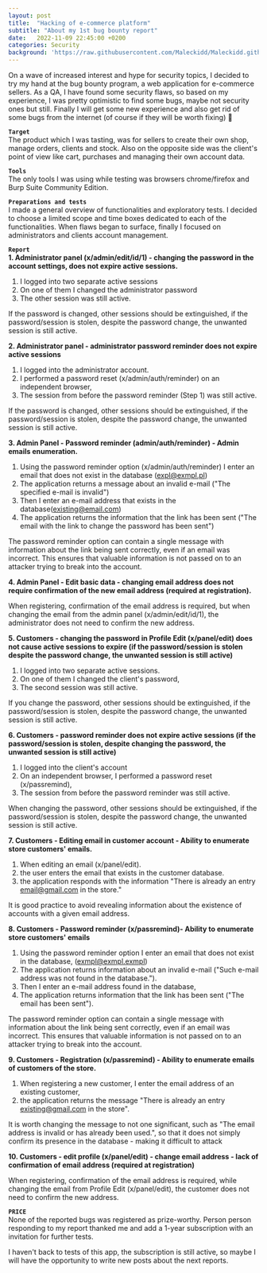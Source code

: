 ```yaml
---
layout: post
title:  "Hacking of e-commerce platform"
subtitle: "About my 1st bug bounty report"
date:   2022-11-09 22:45:00 +0200
categories: Security
background: 'https://raw.githubusercontent.com/Maleckidd/Maleckidd.github.io/gh-pages/img/posts/02.JPG'
---
```

On a wave of increased interest and hype for security topics, I decided to try my hand at the bug bounty program, a web application for e-commerce sellers. As a QA, I have found some security flaws, so based on my experience, I was pretty optimistic to find some bugs, maybe not security ones but still. Finally I will get some new experience and also get rid of some bugs from the internet (of course if they will be worth fixing) 💪

**`Target`** <br>
The product which I was tasting, was for sellers to create their own shop, manage orders, clients and stock. Also on the opposite side was the client's point of view like cart, purchases and managing their own account data. 

**`Tools`** <br>
The only tools I was using while testing was browsers chrome/firefox and Burp Suite Community Edition.

**`Preparations and tests`** <br>
I made a general overview of functionalities and exploratory tests. I decided to choose a limited scope and time boxes dedicated to each of the functionalities. When flaws began to surface, finally I focused on administrators and clients account management. 

**`Report`** <br>
<b>1. Administrator panel (x/admin/edit/id/1) - changing the password in the account settings, does not expire active sessions.</b>
		
1. I logged into two separate active sessions
2. On one of them I changed the administrator password
3. The other session was still active.

If the password is changed, other sessions should be extinguished, if the password/session is stolen, despite the password change, the unwanted session is still active.

<b>2. Administrator panel - administrator password reminder does not expire active sessions</b>
		
1. I logged into the administrator account.
2. I performed a password reset (x/admin/auth/reminder) on an independent browser,
3. The session from before the password reminder (Step 1) was still active.

If the password is changed, other sessions should be extinguished, if the password/session is stolen, despite the password change, the unwanted session is still active.

<b>3. Admin Panel - Password reminder (admin/auth/reminder) -  Admin emails enumeration.</b>
		
1. Using the password reminder option (x/admin/auth/reminder) I enter an email that does not exist in the database (expl@exmpl.pl)
2. The application returns a message about an invalid e-mail ("The specified e-mail is invalid")
3. Then I enter an e-mail address that exists in the database(existing@email.com)
4. The application returns the information that the link has been sent ("The email with the link to change the password has been sent")

The password reminder option can contain a single message with information about the link being sent correctly, even if an email was incorrect. This ensures that valuable information is not passed on to an attacker trying to break into the account.

<b>4. Admin Panel - Edit basic data - changing email address does not require confirmation of the new email address (required at registration).</b>

When registering, confirmation of the email address is required, but when changing the email from the admin panel (x/admin/edit/id/1), the administrator does not need to confirm the new address.

<b>5. Customers - changing the password in Profile Edit (x/panel/edit) does not cause active sessions to expire (if the password/session is stolen despite the password change, the unwanted session is still active)</b>
	  
1. I logged into two separate active sessions.
2. On one of them I changed the client's password,
3. The second session was still active.

If you change the password, other sessions should be extinguished, if the password/session is stolen, despite the password change, the unwanted session is still active.

<b>6. Customers - password reminder does not expire active sessions
(if the password/session is stolen, despite changing the password, the unwanted session is still active)</b>
		
1. I logged into the client's account
2. On an independent browser, I performed a password reset (x/passremind),
3. The session from before the password reminder was still active.

When changing the password, other sessions should be extinguished, if the password/session is stolen, despite the password change, the unwanted session is still active.

<b>7. Customers - Editing email in customer account - Ability to enumerate store customers' emails.</b>
		
1. When editing an email (x/panel/edit). 
2. the user enters the email that exists in the customer database. 
3. the application responds with the information "There is already an entry email@gmail.com in the store."

It is good practice to avoid revealing information about the existence of accounts with a given email address.

<b>8. Customers - Password reminder (x/passremind)- Ability to enumerate store customers' emails</b>
		
1. Using the password reminder option I enter an email that does not exist in the database, (exmpl@exmpl.exmpl)
2. The application returns information about an invalid e-mail ("Such e-mail address was not found in the database.").
3. Then I enter an e-mail address found in the database, 
4. The application returns information that the link has been sent ("The email has been sent").

The password reminder option can contain a single message with information about the link being sent correctly, even if an email was incorrect. This ensures that valuable information is not passed on to an attacker trying to break into the account.

<b>9. Customers - Registration (x/passremind) - Ability to enumerate emails of customers of the store.</b>
		
1. When registering a new customer, I enter the email address of an existing customer,
2. the application returns the message "There is already an entry existing@gmail.com in the store".

It is worth changing the message to not one significant, such as "The email address is invalid or has already been used.", so that it does not simply confirm its presence in the database - making it difficult to attack 

<b>10. Customers - edit profile (x/panel/edit) - change email address - lack of confirmation of email address (required at registration)</b>
		
When registering, confirmation of the email address is required, while changing the email from Profile Edit (x/panel/edit), the customer does not need to confirm the new address.

**`PRICE`** <br>
None of the reported bugs was registered as prize-worthy. Person person responding to my report thanked me and add a 1-year subscription with an invitation for further tests. 

I haven't back to tests of this app, the subscription is still active, so maybe I will have the opportunity to write new posts about the next reports.